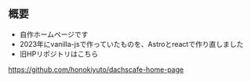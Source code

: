 ## 概要
- 自作ホームページです
- 2023年にvanilla-jsで作っていたものを、Astroとreactで作り直しました
- 旧HPリポジトリはこちら

https://github.com/honokiyuto/dachscafe-home-page

